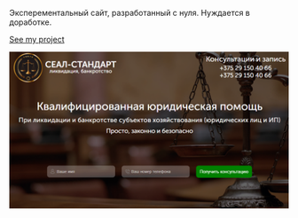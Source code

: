 Эксперементальный сайт, разработанный с нуля. 
Нуждается в доработке.

[See my project](https://arturvolokhin.github.io/)

<img src="https://github.com/arturvolokhin/images/blob/main/scrinshots/seal.png">
